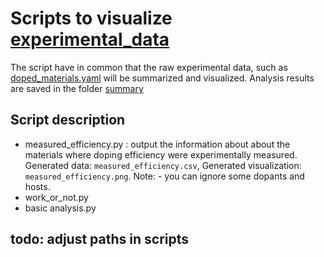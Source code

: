 # Scripts to visualize [experimental_data](https://github.com/NanomatchGmbH/doping_lib/experimental_data)

The script have in common that the raw experimental data, such as [doped_materials.yaml](https://github.com/NanomatchGmbH/doping_lib/experimental_data/doped_materials.yaml) will be summarized and visualized. Analysis results are saved in the folder [summary](https://github.com/NanomatchGmbH/doping_lib/experimental_data/summary)

## Script description
- measured_efficiency.py : output the information about about the materials where doping efficiency were experimentally measured. Generated data: `measured_efficiency.csv`, Generated visualization: `measured_efficiency.png`. Note: - you can ignore some dopants and hosts.
- work_or_not.py
- basic analysis.py

## todo: adjust paths in scripts
